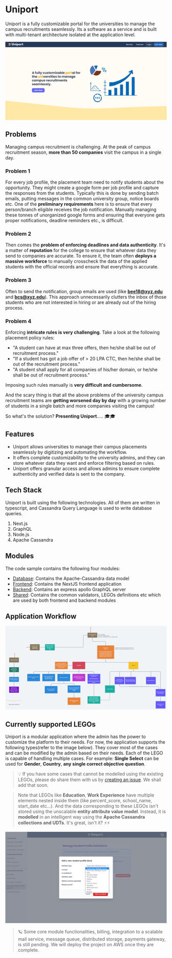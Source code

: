 # Uniport
Uniport is a fully customizable portal for the universities to manage the campus recruitments seamlessly. Its a software as a service and is built with multi-tenant architecture isolated at the application level.

![](./docs/landing.PNG)

## Problems
Managing campus recruitment is challenging. At the peak of campus recruitment season, **more than 50 companies** visit the campus in a single day.

### Problem 1
For every job profile, the placement team need to notify students about the opportunity. They might create a google form per job profile and capture the responses from the students. Typically this is done by sending batch emails, putting messages in the common university group, notice boards etc.
One of the **preliminary requirements** here is to ensure that every person/branch eligible receives the job notification. Manually managing these tonnes of unorganized google forms and ensuring that everyone gets proper notifications, deadline reminders etc., is difficult.

### Problem 2
Then comes the **problem of enforcing deadlines and data authenticity**. It's a matter of **reputation** for the college to ensure that whatever data they send to companies are accurate.
To ensure it, the team often **deploys a massive workforce** to manually crosscheck the data of the applied students with the official records and ensure that everything is accurate.

### Problem 3
Often to send the notification, group emails are used (like **bee18@xyz.edu** and **bcs@xyz.edu**). This approach unnecessarily clutters the inbox of those students who are not interested in hiring or are already out of the hiring process.

### Problem 4
Enforcing **intricate rules is very challenging**.
Take a look at the following placement policy rules:
* "A student can have at max three offers, then he/she shall be out of recruitment process."
* "If a student has got a job offer of > 20 LPA CTC, then he/she shall be out of the recruitment process."
* "A student shall apply for all companies of his/her domain, or he/she shall be out of recruitment process."

Imposing such rules manually is **very difficult and cumbersome**.

And the scary thing is that all the above problems of the university campus recruitment teams are **getting worsened day by day** with a growing number of students in a single batch and more companies visiting the campus!

So what's the solution? **Presenting Uniport**..... 🎓🎓

## Features
* Uniport allows universities to manage their campus placements seamlessly by digitizing and automating the workflow.
* It offers complete customizability to the university admins, and they can store whatever data they want and enforce filtering based on rules.
* Uniport offers granular access and allows admins to ensure complete authenticity and verified data is sent to the company.

## Tech Stack
Uniport is built using the following technologies. All of them are written in typescript, and Cassandra Query Language is used to write database queries.
1. Next.js
2. GraphQL
3. Node.js
4. Apache Cassandra

## Modules
The code sample contains the following four modules:
* [Database](./database/): Contains the Apache-Cassandra data model
* [Frontend](./packages/frontend/): Contains the NextJS frontend application
* [Backend](./packages/backend/):  Contains an express apollo GraphQL server
* [Shared](./packages/common/):  Contains the common validators, LEGOs definitions etc which are used by both frontend and backend modules

## Application Workflow

![](./docs/workflow.png)

## Currently supported LEGOs
Uniport is a modular application where the admin has the power to customize the platform to their needs. For now, the application supports the following types(refer to the image below). They cover most of the cases and can be modified by the admin based on their needs. Each of the LEGO is capable of handling multiple cases. For example: **Single Select** can be used for **Gender**, **Country**, **any single correct objective question**.

> 💡 If you have some cases that cannot be modelled using the existing LEGOs, please do share them with us by [creating an issue](https://github.com/subhamX/uniport/issues). We shall add that soon.


> Note that LEGOs like **Education**, **Work Experience** have multiple elements nested inside them (like percent_score, school_name, start_date etc...). And the data corresponding to these LEGOs isn't stored using the unscalable **entity attribute value model**. Instead, it is **modelled** in an intelligent way using the **Apache Cassandra collections and UDTs**. It's great, isn't it? ⚡⚡

![](./docs/legos.PNG)


> 🪐 Some core module functionalities, billing, integration to a scalable mail service, message queue, distributed storage, payments gateway, is still pending. We will deploy the project on AWS once they are complete.
